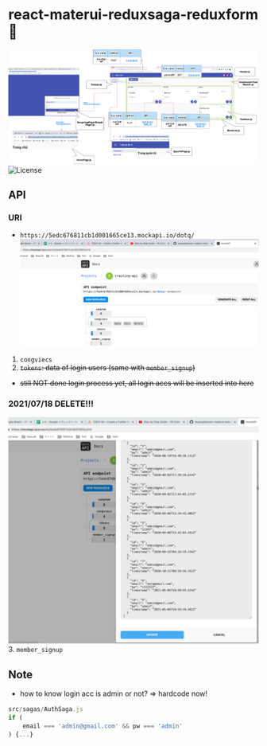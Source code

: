 # react-materui-reduxsaga-reduxform 🐳

![demo](screenshot/demo.png)
![License](https://img.shields.io/github/license/tquangdo/react-materui-reduxsaga-reduxform?color=f05340)

## API

### URI
- `https://5edc676811cb1d001665ce13.mockapi.io/dotq/`
![API](screenshot/API.png)
1. `congviecs`
2. ~~`tokens`: data of login users (same with `member_signup`)~~
- ~~still NOT done login process yet, all login accs will be inserted into here~~
### **2021/07/18 DELETE!!!**
![tokens](screenshot/tokens.png)
3. `member_signup`

## Note

- how to know login acc is admin or not? => hardcode now!
```js
src/sagas/AuthSaga.js
if (
    email === 'admin@gmail.com' && pw === 'admin'
) {...}
```

